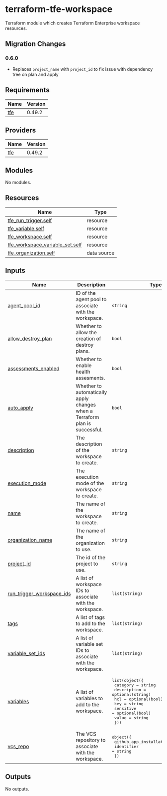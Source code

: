 # terraform-tfe-workspace
Terraform module which creates Terraform Enterprise workspace resources.

## Migration Changes

### 0.6.0

- Replaces `project_name` with `project_id` to fix issue with dependency tree on plan and apply

<!-- BEGIN_TF_DOCS -->
## Requirements

| Name | Version |
|------|---------|
| <a name="requirement_tfe"></a> [tfe](#requirement\_tfe) | 0.49.2 |

## Providers

| Name | Version |
|------|---------|
| <a name="provider_tfe"></a> [tfe](#provider\_tfe) | 0.49.2 |

## Modules

No modules.

## Resources

| Name | Type |
|------|------|
| [tfe_run_trigger.self](https://registry.terraform.io/providers/hashicorp/tfe/0.49.2/docs/resources/run_trigger) | resource |
| [tfe_variable.self](https://registry.terraform.io/providers/hashicorp/tfe/0.49.2/docs/resources/variable) | resource |
| [tfe_workspace.self](https://registry.terraform.io/providers/hashicorp/tfe/0.49.2/docs/resources/workspace) | resource |
| [tfe_workspace_variable_set.self](https://registry.terraform.io/providers/hashicorp/tfe/0.49.2/docs/resources/workspace_variable_set) | resource |
| [tfe_organization.self](https://registry.terraform.io/providers/hashicorp/tfe/0.49.2/docs/data-sources/organization) | data source |

## Inputs

| Name | Description | Type | Default | Required |
|------|-------------|------|---------|:--------:|
| <a name="input_agent_pool_id"></a> [agent\_pool\_id](#input\_agent\_pool\_id) | ID of the agent pool to associate with the workspace. | `string` | `null` | no |
| <a name="input_allow_destroy_plan"></a> [allow\_destroy\_plan](#input\_allow\_destroy\_plan) | Whether to allow the creation of destroy plans. | `bool` | `false` | no |
| <a name="input_assessments_enabled"></a> [assessments\_enabled](#input\_assessments\_enabled) | Whether to enable health assesments. | `bool` | `false` | no |
| <a name="input_auto_apply"></a> [auto\_apply](#input\_auto\_apply) | Whether to automatically apply changes when a Terraform plan is successful. | `bool` | `false` | no |
| <a name="input_description"></a> [description](#input\_description) | The description of the workspace to create. | `string` | n/a | yes |
| <a name="input_execution_mode"></a> [execution\_mode](#input\_execution\_mode) | The execution mode of the workspace to create. | `string` | `"remote"` | no |
| <a name="input_name"></a> [name](#input\_name) | The name of the workspace to create. | `string` | n/a | yes |
| <a name="input_organization_name"></a> [organization\_name](#input\_organization\_name) | The name of the organization to use. | `string` | n/a | yes |
| <a name="input_project_id"></a> [project\_id](#input\_project\_id) | The id of the project to use. | `string` | n/a | yes |
| <a name="input_run_trigger_workspace_ids"></a> [run\_trigger\_workspace\_ids](#input\_run\_trigger\_workspace\_ids) | A list of workspace IDs to associate with the workspace. | `list(string)` | `[]` | no |
| <a name="input_tags"></a> [tags](#input\_tags) | A list of tags to add to the workspace. | `list(string)` | `[]` | no |
| <a name="input_variable_set_ids"></a> [variable\_set\_ids](#input\_variable\_set\_ids) | A list of variable set IDs to associate with the workspace. | `list(string)` | `[]` | no |
| <a name="input_variables"></a> [variables](#input\_variables) | A list of variables to add to the workspace. | <pre>list(object({<br>    category    = string<br>    description = optional(string)<br>    hcl         = optional(bool)<br>    key         = string<br>    sensitive   = optional(bool)<br>    value       = string<br>  }))</pre> | `[]` | no |
| <a name="input_vcs_repo"></a> [vcs\_repo](#input\_vcs\_repo) | The VCS repository to associate with the workspace. | <pre>object({<br>    github_app_installation_id = string<br>    identifier                 = string<br>  })</pre> | `null` | no |

## Outputs

No outputs.
<!-- END_TF_DOCS -->
